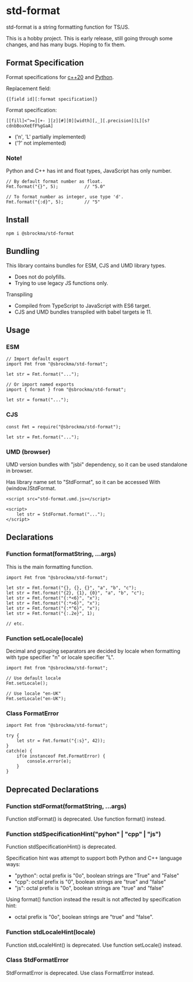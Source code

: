 # std-format

std-format is a string formatting function for TS/JS.

This is a hobby project. This is early release, still going through some changes, and has many bugs. Hoping to fix them.

## Format Specification

Format specifications for
[c++20](https://en.cppreference.com/w/cpp/utility/format/spec) and
[Python](https://docs.python.org/3/library/string.html#formatspec).

Replacement field:
    
    {[field id][:format specification]}

Format specification:
    
    [[fill]<^>=][+- ][z][#][0][width][,_][.precision][L][s?cdnbBoxXeEfF%gGaA]

- ('n', 'L' partially implemented)
- ('?' not implemented)

### Note!
Python and C++ has int and float types, JavaScript has only number.

    // By default format number as float.
    Fmt.format("{}", 5);          // "5.0"

    // To format number as integer, use type 'd'.
    Fmt.format("{:d}", 5);        // "5"

## Install

    npm i @sbrockma/std-format

## Bundling

This library contains bundles for ESM, CJS and UMD library types.

- Does not do polyfills.
- Trying to use legacy JS functions only.

Transpiling
- Compiled from TypeScript to JavaScript with ES6 target.
- CJS and UMD bundles transpiled with babel targets ie 11.

## Usage

### ESM
    // Import default export
    import Fmt from "@sbrockma/std-format";

    let str = Fmt.format("...");

    // Or import named exports
    import { format } from "@sbrockma/std-format";

    let str = format("...");

### CJS
    const Fmt = require("@sbrockma/std-format");
    
    let str = Fmt.format("...");

### UMD (browser)
UMD version bundles with "jsbi" dependency, so it can be used standalone in browser.

Has library name set to "StdFormat", so it can be accessed With (window.)StdFormat.

    <script src="std-format.umd.js></script>
    
    <script>
        let str = StdFormat.format("...");
    </script>

## Declarations

### Function format(formatString, ...args)

This is the main formatting function.

    import Fmt from "@sbrockma/std-format";

    let str = Fmt.format("{}, {}, {}", "a", "b", "c");
    let str = Fmt.format("{2}, {1}, {0}", "a", "b", "c");
    let str = Fmt.format("{:*<6}", "x");
    let str = Fmt.format("{:*>6}", "x");
    let str = Fmt.format("{:*^6}", "x");
    let str = Fmt.format("{:.2e}", 1);

    // etc.

### Function setLocale(locale)

Decimal and grouping separators are decided by locale when formatting with type specifier "n" or locale specifier "L".

    import Fmt from "@sbrockma/std-format";

    // Use default locale
    Fmt.setLocale();

    // Use locale "en-UK"
    Fmt.setLocale("en-UK");

### Class FormatError

    import Fmt from "@sbrockma/std-format";

    try {
        let str = Fmt.format("{:s}", 42));
    } 
    catch(e) {
        if(e instanceof Fmt.FormatError) {
            console.error(e);
        }
    }

## Deprecated Declarations

### Function stdFormat(formatString, ...args)

Function stdFormat() is deprecated. Use function format() instead.

### Function stdSpecificationHint("pyhon" | "cpp" | "js")

Function stdSpecificationHint() is deprecated.

Specification hint was attempt to support both Python and C++ language ways:
 * "python": octal prefix is "0o", boolean strings are "True" and "False"
 * "cpp": octal prefix is "0", boolean strings are "true" and "false"
 * "js": octal prefix is "0o", boolean strings are "true" and "false"

Using format() function instead the result is not affected by specification hint:
 * octal prefix is "0o", boolean strings are "true" and "false".

### Function stdLocaleHint(locale)

Function stdLocaleHint() is deprecated. Use function setLocale() instead.

### Class StdFormatError

StdFormatError is deprecated. Use class FormatError instead.
